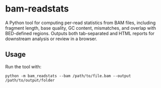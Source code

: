 # bam-readstats
A Python tool for computing per-read statistics from BAM files, including fragment length, base quality, GC content, mismatches, and overlap with BED-defined regions. Outputs both tab-separated and HTML reports for downstream analysis or review in a browser.

## Usage

Run the tool with:

```
python -m bam_readstats --bam /path/to/file.bam --output /path/to/output/folder
```